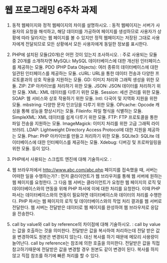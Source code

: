 

# 웹 프로그래밍 6주차 과제

1. 동적 웹페이지와 정적 웹페이지의 차이를 설명하시오.
: 동적 웹페이지는 서버가 사용자의 요청을 해석하고, 해당 데이터를 가공하여 페이지를 생성하므로 사용자가 상황에 따라 달라지는 웹 페이지를 볼 수 있지만 정적 웹페이지는 저장된 그대로 사용자에게 전달되므로 모든 상황에서 모든 사용자에게 동일한 정보를 표시한다.

2. PHP에 설치된 모듈(20개)은 어떤 것이 있는지 조사하시오.
: 주로 사용되는 모듈 중 20개를 소개하자면 MySQLi: MySQL 데이터베이스에 대한 개선된 인터페이스를 제공하는 모듈.
PDO (PHP Data Objects): 여러 종류의 데이터베이스에 대한 일관된 인터페이스를 제공하는 모듈.
cURL: URL을 통한 데이터 전송과 다양한 프로토콜과의 상호 작용을 지원하는 모듈.
GD: 이미지 처리와 그래픽 생성을 위한 모듈.
ZIP: ZIP 아카이브를 처리하기 위한 모듈.
JSON: JSON 데이터를 처리하기 위한 모듈.
XML: XML 데이터를 다루기 위한 모듈.
Session: 세션 관리를 위한 모듈.
SOAP: 웹 서비스와 상호 작용하기 위한 모듈.
Intl: 다국어 및 지역화 지원을 위한 모듈.
mbstring: 다양한 문자 인코딩을 다루기 위한 모듈.
OPcache: Opcode 캐싱을 통해 성능을 향상시키는 모듈.
Fileinfo: 파일 형식을 식별하는 모듈.
SimpleXML: XML 데이터를 쉽게 다루기 위한 모듈.
FTP: FTP 프로토콜을 통한 파일 전송을 지원하는 모듈.
ImageMagick: 이미지 처리를 위한 고급 그래픽 라이브러리.
LDAP: Lightweight Directory Access Protocol에 대한 지원을 제공하는 모듈.
Phar: PHP 아카이브를 만들고 처리하기 위한 모듈.
SQLite3: SQLite 데이터베이스에 대한 인터페이스를 제공하는 모듈.
Xdebug: 디버깅 및 프로파일링을 위한 모듈. 등이 있다.

3. PHP에서 사용되는 스크립트 엔진에 대해 기술하시오.
:

4. 웹 브라우저에서 http://www.abc.com/abc.php 페이지를 접속했을 때, 서버는 어떠한 일을 수행하는가?
: 먼저 클라이언트가 웹 브라우저를 통해 웹 서버에 원하는 웹 페이지를 요청한다.
그 다음 웹 서버는 클라이언트가 요청한 웹 페이지의 로직 및 데이터베이스와의 연동을 위해 PHP 파서에 이에 대한 처리를 요청한다.
이때 PHP 파서는 데이터베이스와의 연동이 필요하면 데이터베이스와 데이터의 처리를 수행한다. PHP 파서는 웹 페이지의 로직 및 데이터베이스와의 작업 처리 결과를 웹 서버로 전달한다.
웹 서버는 전달받은 데이터로 웹 페이지를 완성하여 웹 브라우저로 응답을 전송한다.

5. call by value와 call by reference의 차이점에 대해 기술하시오.
: call by value는 값을 호출하는 것을 의미한다. 전달받은 값을 복사하여 처리하는데 전달 받은 값을 변경하여도 원본은 변경되지 않는다. 대신 복사를 하기 때문에 메모리 사용량이 늘어난다. call by reference는 참조에 의한 호출을 의미한다. 전달받은 값을 직접 참고하기때문에 전달받은 값을 변경할 경우 원본도 같이 변경이 된다. 복사를 하지않고 직접 참조를 하기에 빠른 처리를 할 수 있다.   
